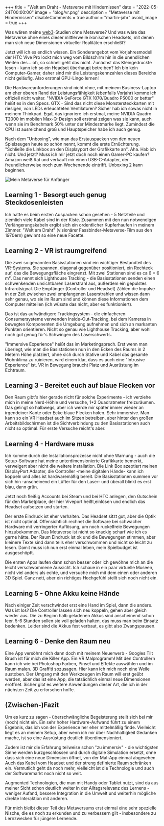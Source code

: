 +++
title = "Welt am Draht - Metaverse mit Hindernissen"
date = "2022-05-24T00:00:00"
image = "blog/vr.png"
description = "Metaverse mit Hindernissen"
disableComments = true
author = "martin-jahr"
avoid_image = true
+++

Was wären meine [web3](../2022_04_11_web3)-Studien ohne Metaverse? Und was wäre das Metaverse ohne eines dieser mittlerweile ikonischen Headsets, mit denen man sich neue Dimensionen virtueller Realitäten erschließt? 

Jetzt will ich es endlich wissen. Ein Sonderangebot vom Vorjahresmodell der HTC Vive Pro lockt mich weg vom Bildschirm hin in die unendlichen Weiten des... oh, so schnell geht das nicht. Zunächst das Kleingedruckte lesen - kann ich so ein Headset überhaupt betreiben? Ich bin kein Computer-Gamer, daher sind mir die Leistungskennzahlen dieses Bereichs nicht geläufig. Also erstmal GPU-Lingo lernen! 

Die Hardwareanforderungen sind nicht ohne, mit meinem Business-Laptop am eher oberen Rand der Leistungsfähigkeit (ebenfalls Vorjahr) komme ich offiziell nicht weiter. "NVIDIA GeForce GTX 1070/Quadro P5000 or better" heißt es in den Specs. GTX - Sind das nicht diese Monstersteckkarten mit riesigen, von LEDs erleuchteten Ventilatoren? Sicher hab ich sowas nicht in meinem Thinkpad. Egal, das ignoriere ich erstmal, meine NVIDIA Quadro T2000 im mobilen Max-Q-Design soll erstmal zeigen was sie kann, auch wenn sie im Benchmark 50% unter der Mindestmarke liegt. Zumindest die CPU ist ausreichend groß und Hauptspeicher habe ich auch genug.

Nach dem "Unboxing", wie man das Erstauspacken von den neuen Spielzeugen heute so schön nennt, kommt die erste Ernüchterung. "Schließe die Linkbox an den Displayport der Grafikkarte an". Aha. Hab ich nicht. Und jetzt? Muss ich mir jetzt doch noch einen Gamer-PC kaufen? Amazon weiß Rat und verkauft mir einen USB-C-Adapter, der freundlicherweise noch zum Wochenende eintrifft. Unboxing 2 kann beginnen.

![Mein Metaverse für Anfänger](https://res.cloudinary.com/dzw4emsdt/image/upload/c_scale,w_900,q_auto/v1653426695/selfscrum/vr_np0s9p.png)

## Learning 1 - Besorgt euch genug Steckdosenleisten

Ich hatte es beim ersten Auspacken schon gesehen - 5 Netzteile und ziemlich viele Kabel sind in der Kiste. Zusammen mit den nun notwendigen Verlängerungskabeln ergibt sich ein ordentlicher Kupferhaufen in meinem Zimmer. "Welt am Draht" (visionärer Fassbinder-Metaverse-Film aus den 1970ern) gewinnt so eine neue Facette.

## Learning 2 - VR ist raumgreifend

Die zwei so genannten Basisstationen sind ein wichtiger Bestandteil des VR-Systems. Sie spannen, diagonal gegenüber positioniert, ein Rechteck auf, das die Bewegungsfläche eingrenzt. Mit zwei Stationen sind es ca 6 * 6 m². Das nennt sich Lighthouse Tracking - die Basisstationen senden einen schwenkenden unsichtbaren Laserstrahl aus, außerdem ein gepulstes Infrarotsignal. Die Empfänger (Controller und Headset) Zählen die Impulse in der Zeit zwischen zwei empfangenen Laserstrahlen und wissen dann sehr genau, wo sie im Raum sind und können diese Informationen dem Computer mitteilen (ich wüsste das nicht, aber es funktioniert). 

Das ist das aufwändigere Trackingsystem - die einfacheren Consumersysteme verwenden Inside-Out-Tracking, bei dem Kameras in bewegten Komponenten die Umgebung aufnehmen und sich an markanten Punkten orientieren. Nicht so genau wie Lighthouse Tracking, aber wohl noch gut genug für's Schwingen des Laserschwerts.

"Immersive Experience" heißt das im Marketingsprech. Erst wenn man überlegt, wie man die Basistationen nun in den Ecken des Raums in 2 Metern Höhe platziert, ohne sich durch Stative und Kabel das gesamte Wohnklima zu ruinieren, wird einem klar, dass es auch eine "Intrusive Experience" ist. VR in Bewegung braucht Platz und Ausrüstung im Echtraum.

## Learning 3 - Bereitet euch auf blaue Flecken vor

Den Raum gibt's hier gerade nicht für solche Experimente - ich verziehe mich in meine Nerd-Höhle und versuche, 1*2 Quadratmeter freizuräumen. Das gelingt so halbwegs, aber ich werde mir später immer wieder an irgendeiner Kante oder Ecke blaue Flecken holen. Sehr immersive. Man kann so ein VR Headset auch im Sitzen betreiben, aber hinter den großen Arbeitsbildschirmen ist die Sichtverbindung zu den Basisstationen auch nicht so optimal. Für erste Versuche reicht's aber.

## Learning 4 - Hardware muss

Ich komme durch die Installationsprozesse nicht ohne Warnung - auch die Setup-Software hat meine unterdimensionierte Grafikkarte bemerkt, verweigert aber nicht die weitere Installation. Die Link Box azeptiert meinen DisplayPort Adapter, die Controller -meine digitalen Hände- kann ich koppeln und alles ist hardwaremäßig bereit. Die Basisstationen summen vor sich hin -anscheinend ein Lüfter für den Laser- und überall blinkt es erst blau, dann grün. 

Jetzt noch fleißig Accounts bei Steam und bei HTC anlegen, den Gutschein für den Marketplace, der hier Viveport heißt,einlösen und endlich das Headset aufsetzen und starten.

Der erste Eindruck ist eher verhalten. Das Headset sitzt gut, aber die Optik ist nicht optimal. Offensichtlich rechnet die Software bei schwacher Hardware mit verringerter Auflösung, um noch ruckelfreie Bewegungen hinzubekommen. Das Metaverse ist nicht so knackig scharf wie ich es gerne hätte. Der Raum Eindruck ist ok und die Bewegungen stimmen, aber kleinere Texte sind dann teils eher verschwommen und nicht so leicht zu lesen. Damit muss ich nun erst einmal leben, mein Spielbudget ist ausgeschöpft.

Die ersten Apps laufen dann schon besser oder ich gewöhne mich an die leicht verschwommene Aussicht. Ich schaue in ein paar virtuelle Museen, nicht viel anders als echte, und versuche mich mit dem einen oder anderen 3D Spiel. Ganz nett, aber ein richtiges Hochgefühl stellt sich noch nicht ein. 

## Learning 5 - Ohne Akku keine Hände

Nach einiger Zeit verschwindet erst eine Hand im Spiel, dann die andere. Was ist los? Die Controller lassen sich neu koppeln, gehen aber gleich wieder aus. Die zu Beginn halb geladenen Akkus sind anscheinend schon leer. 5-6 Stunden sollen sie voll geladen halten, das muss man beim Einsatz bedenken. Leider sind die Akkus fest verbaut, es gibt also Zwangspausen.

## Learning 6 - Denke den Raum neu 

Eine App versöhnt mich dann doch mit meinem Neuerwerb - Googles Tilt Brush ist für mich die Killer App. Ein VR Malprogramm! Mit den Controllern kann ich wie bei Photoshop Farben, Pinsel und Effekte auswählen und im Raum malen. 3D Graffiti sozusagen. Hier kann ich mich noch eine Weile austoben. Der Umgang mit den Werkzeugen im Raum will erst geübt werden, aber das ist eine App, die tatsächlich einmal neue Dimensionen eröffnet. Sicher gibt es weitere Anwendungen dieser Art, die ich in der nächsten Zeit zu erforschen hoffe.

## (Zwischen-)Fazit

Um es kurz zu sagen - überschwängliche Begeisterung stellt sich bei mir (noch) nicht ein. Ein sehr hoher Hardware-Aufwand führt zu einem Ergebnis, das ich von der Experience her eher mittelmäßig finde. Vielleicht liegt es an meinem Setup, aber wenn ich mir über Nachhaltigkeit Gedanken mache, ist so eine Ausrüstung deutlich überdimensioniert. 

Zudem ist mir die Erfahrung teilweise schon "zu immersiv" - die wichtigsten Sinne werden kurzgeschlossen und durch digitale Simulation ersetzt, ohne dass sich eine neue Dimension öffnet, von der Mal-App einmal abgesehen. Auch das Kabel vom Headset und der streng definierte Raum schränken ein. Vermutlich geht da noch mehr, vielleicht ist die Technologie und auch der Softwaremarkt noch nicht so weit. 

Augmented Technologien, die man mit Handy oder Tablet nutzt, sind da aus meiner Sicht schon deutlich weiter in der Alltagsrelevanz des Lernens - weniger Aufand, bessere Integration in die Umwelt und weiterhin mögliche direkte Interaktion mit anderen. 

Für mich bleibt dieser Teil des Metaversums erst einmal eine sehr spezielle Nische, die es noch zu erkunden und zu verbessern gilt - insbesondere zu Lernzwecken für jüngere Lernende.
